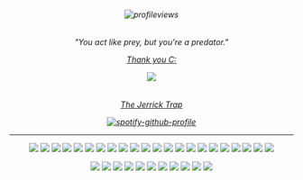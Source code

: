 <h6 align="center">

![profileviews](https://komarev.com/ghpvc/?username=6InchesIn&color=green)

<h6 align="center">
"You act like prey, but you're a predator."

[Thank you C:](https://github.com/Welcome2Paradise)

![](https://files.catbox.moe/1l2ywq.png)

<h6 align="center">

[The Jerrick Trap](https://guns.lol/6inchesin)
  
[![spotify-github-profile](https://spotify-github-profile.kittinanx.com/api/view?uid=o53itqkavcf4yo4ou5kliv7hd&cover_image=true&theme=novatorem&show_offline=false&background_color=121212&interchange=false&bar_color=a90404&bar_color_cover=false)](https://github.com/kittinan/spotify-github-profile)



___



<p align="center">

![](https://files.catbox.moe/o57bkh.png) ![](https://files.catbox.moe/e77ene.jpg) ![](https://files.catbox.moe/8keezu.jpg) ![](https://files.catbox.moe/ym9m5j.jpg) ![](https://files.catbox.moe/rxov09.webp) ![](https://files.catbox.moe/v9hnth.jpg) ![](https://files.catbox.moe/wioxl1.gif) ![](https://files.catbox.moe/uz0t8c.png) ![](https://files.catbox.moe/ip8d4k.webp) ![](https://files.catbox.moe/3f6wlv.webp) ![](https://files.catbox.moe/fkjgmn.jpg) ![](https://files.catbox.moe/u9npr1.gif) ![](https://files.catbox.moe/gtptn9.png) ![](https://files.catbox.moe/12bl7p.png) ![](https://files.catbox.moe/i527en.png) ![](https://files.catbox.moe/n9njlj.png) ![](https://files.catbox.moe/qvsptb.png) ![](https://files.catbox.moe/nw7eu6.jpg) ![](https://files.catbox.moe/qic2oo.png) ![](https://files.catbox.moe/cluug5.jpg) ![](https://files.catbox.moe/j4znad.png) ![](https://files.catbox.moe/h88fxb.png)

<p align="center">

![](https://files.catbox.moe/z1gpck.webp) ![](https://files.catbox.moe/il8949.webp) ![](https://files.catbox.moe/fgurq6.gif) ![](https://files.catbox.moe/qx3ex1.gif) ![](https://files.catbox.moe/caf2bx.webp) ![](https://files.catbox.moe/14nkbp.webp) ![](https://files.catbox.moe/pqhkiz.gif) ![](https://files.catbox.moe/psva73.gif) ![](https://files.catbox.moe/y7lhn1.webp) ![](https://files.catbox.moe/yod1m9.webp) ![](https://files.catbox.moe/j66npd.webp) 
